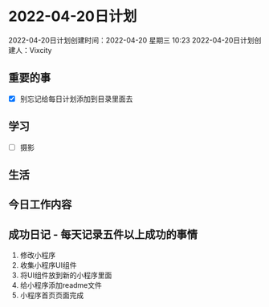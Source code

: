 # 2022-04-20日计划

2022-04-20日计划创建时间：2022-04-20 星期三  10:23
2022-04-20日计划创建人：Vixcity

## 重要的事
- [x] 别忘记给每日计划添加到目录里面去

## 学习
- [ ] 摄影

## 生活

## 今日工作内容

## 成功日记 - 每天记录五件以上成功的事情
1. 修改小程序
2. 收集小程序UI组件
3. 将UI组件放到新的小程序里面
4. 给小程序添加readme文件
5. 小程序首页页面完成